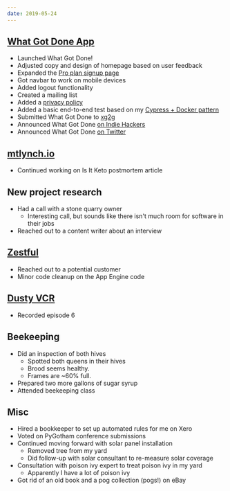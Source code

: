 ```yaml
---
date: 2019-05-24
---
```


## [What Got Done App](https://whatgotdone.com)

- Launched What Got Done!
- Adjusted copy and design of homepage based on user feedback
- Expanded the [Pro plan signup page](https://whatgotdone.com/pro)
- Got navbar to work on mobile devices
- Added logout functionality
- Created a mailing list
- Added a [privacy policy](https://whatgotdone.com/privacy-policy)
- Added a basic end-to-end test based on my [Cypress + Docker pattern](https://mtlynch.io/painless-web-app-testing/)
- Submitted What Got Done to [xg2g](https://github.com/jhuangtw-dev/xg2xg/pull/82)
- Announced What Got Done [on Indie Hackers](https://www.indiehackers.com/product/what-got-done/-LffBEPNwHYU02oXu2vM)
- Announced What Got Done [on Twitter](https://twitter.com/deliberatecoder/status/1131998623531700225)

## [mtlynch.io](https://mtlynch.io)

- Continued working on Is It Keto postmortem article

## New project research

- Had a call with a stone quarry owner
  - Interesting call, but sounds like there isn't much room for software in their jobs
- Reached out to a content writer about an interview

## [Zestful](https://zestfuldata.com)

- Reached out to a potential customer
- Minor code cleanup on the App Engine code

## [Dusty VCR](https://dustyvcr.com)

- Recorded episode 6

## Beekeeping

- Did an inspection of both hives
  - Spotted both queens in their hives
  - Brood seems healthy.
  - Frames are ~60% full.
- Prepared two more gallons of sugar syrup
- Attended beekeeping class

## Misc

- Hired a bookkeeper to set up automated rules for me on Xero
- Voted on PyGotham conference submissions
- Continued moving forward with solar panel installation
  - Removed tree from my yard
  - Did follow-up with solar consultant to re-measure solar coverage
- Consultation with poison ivy expert to treat poison ivy in my yard
  - Apparently I have a lot of poison ivy
- Got rid of an old book and a pog collection (pogs!) on eBay
